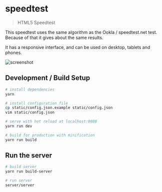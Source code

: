 # speedtest

> HTML5 Speedtest

This speedtest uses the same algorithm as the Ookla / speedtest.net test. Because of that it gives about the same results.

It has a responsive interface, and can be used on desktop, tablets and phones.

![screenshot](https://cloud.githubusercontent.com/assets/6455542/22569035/6288b92a-e996-11e6-92a6-20ff57676e13.png)

## Development / Build Setup

``` bash
# install dependencies
yarn

# install configuration file
cp static/config.json.example static/config.json
vim static/config.json

# serve with hot reload at localhost:8080
yarn run dev

# build for production with minification
yarn run build
```

## Run the server
``` bash
# build server
yarn run build-server

# run server
server/server
```

